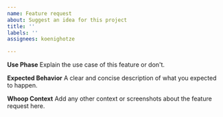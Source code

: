 ```yaml
---
name: Feature request
about: Suggest an idea for this project
title: ''
labels: ''
assignees: koenighotze

---
```


**Use Phase**
Explain the use case of this feature or don't.

**Expected Behavior**
A clear and concise description of what you expected to happen.

**Whoop Context**
Add any other context or screenshots about the feature request here.
